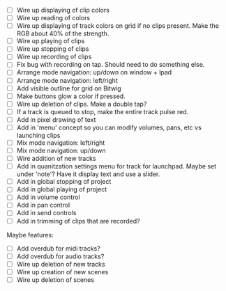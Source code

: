 - [ ] Wire up displaying of clip colors
- [ ] Wire up reading of colors
- [ ] Wire up displaying of track colors on grid if no clips present. Make the RGB about 40% of the strength.
- [ ] Wire up playing of clips
- [ ] Wire up stopping of clips
- [ ] Wire up recording of clips
- [ ] Fix bug with recording on tap. Should need to do something else.
- [ ] Arrange mode navigation: up/down on window + lpad
- [ ] Arrange mode navigation: left/right
- [ ] Add visible outline for grid on Bitwig
- [ ] Make buttons glow a color if pressed.
- [ ] Wire up deletion of clips. Make a double tap?
- [ ] If a track is queued to stop, make the entire track pulse red.
- [ ] Add in pixel drawing of text
- [ ] Add in 'menu' concept so you can modify volumes, pans, etc vs launching clips
- [ ] Mix mode navigation: left/right
- [ ] Mix mode navigation: up/down
- [ ] Wire addition of new tracks
- [ ] Add in quanitzation settings menu for track for launchpad. Maybe set under 'note'? Have it display text and use a slider.
- [ ] Add in global stopping of project
- [ ] Add in global playing of project
- [ ] Add in volume control
- [ ] Add in pan control
- [ ] Add in send controls
- [ ] Add in trimming of clips that are recorded?

Maybe features:

- [ ] Add overdub for midi tracks?
- [ ] Add overdub for audio tracks?
- [ ] Wire up deletion of new tracks
- [ ] Wire up creation of new scenes
- [ ] Wire up deletion of scenes
